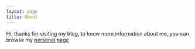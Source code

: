 ```yaml
---
layout: page
title: About
---
```


Hi, thanks for visiting my blog, to know more information about me, you can browse my [personal page](https://github.com/poole/poole)
